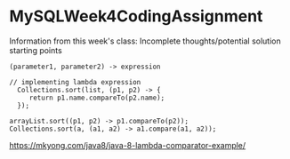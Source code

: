 # MySQLWeek4CodingAssignment

Information from this week's class:
Incomplete thoughts/potential solution starting points

    (parameter1, parameter2) -> expression

    // implementing lambda expression
      Collections.sort(list, (p1, p2) -> {
         return p1.name.compareTo(p2.name); 
      });

    arrayList.sort((p1, p2) -> p1.compareTo(p2));
    Collections.sort(a, (a1, a2) -> a1.compare(a1, a2));

https://mkyong.com/java8/java-8-lambda-comparator-example/